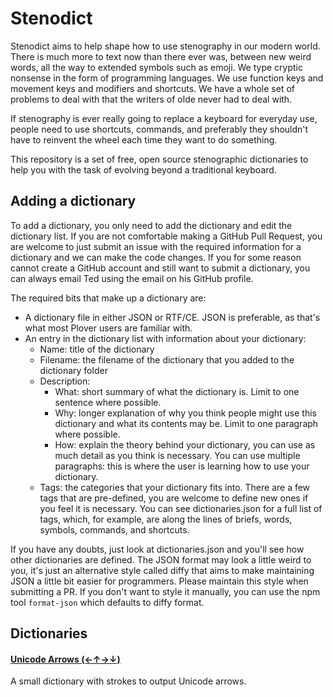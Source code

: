 # Stenodict

Stenodict aims to help shape how to use stenography in our modern world.
There is much more to text now than there ever was, between new
weird words, all the way to extended symbols such as emoji. We type cryptic
nonsense in the form of programming languages. We use function keys and movement
keys and modifiers and shortcuts. We have a whole set of problems
to deal with that the writers of olde never had to deal with.

If stenography is ever really going to replace a keyboard for everyday use,
people need to use shortcuts, commands, and preferably they shouldn't have to
reinvent the wheel each time they want to do something.

This repository is a set of free, open source stenographic dictionaries to help
you with the task of evolving beyond a traditional keyboard.

## Adding a dictionary

To add a dictionary, you only need to add the dictionary and edit the
dictionary list. If you are not comfortable making a GitHub Pull Request,
you are welcome to just submit an issue with the required information
for a dictionary and we can make the code changes. If you for some reason
cannot create a GitHub account and still want to submit a dictionary, you
can always email Ted using the email on his GitHub profile.

The required bits that make up a dictionary are:

- A dictionary file in either JSON or RTF/CE. JSON is preferable, as that's
what most Plover users are familiar with.
- An entry in the dictionary list with information about your dictionary:
	+ Name: title of the dictionary
	+ Filename: the filename of the dictionary that you added to the dictionary folder
	+ Description:
		- What: short summary of what the dictionary is. Limit to one sentence where possible.
		- Why: longer explanation of why you think people might use this dictionary and what its contents may be. Limit to one paragraph where possible.
		- How: explain the theory behind your dictionary, you can use as much detail as you think is necessary. You can use multiple paragraphs: this is where the user is learning how to use your dictionary.
	+ Tags: the categories that your dictionary fits into. There are a few tags that are pre-defined, you are welcome to define new ones if you feel it is necessary. You can see dictionaries.json for a full list of tags, which, for example, are along the lines of briefs, words, symbols, commands, and shortcuts.

If you have any doubts, just look at dictionaries.json and you'll see how other dictionaries are defined. The JSON format may look a little weird to you, it's just an alternative style called diffy that aims to make maintaining JSON a little bit easier for programmers. Please maintain this style when submitting a PR. If you don't want to style it manually, you can use the npm tool `format-json` which defaults to diffy format.

## Dictionaries

#### [Unicode Arrows (←↑→↓)](dictionaries/unicode_arrows.md)

A small dictionary with strokes to output Unicode arrows.